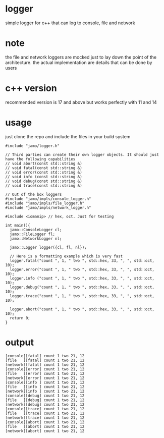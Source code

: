 # logger
simple logger for c++ that can log to console, file and network

# note
the file and network loggers are mocked just to lay down the point of the architecture. the actual
implementation are details that can be done by users

# c++ version
recommended version is 17 and above but works perfectly with 11 and 14

# usage
just clone the repo and include the files in your build system
```
#include "jamo/logger.h"

// Third parties can create their own logger objects. It should just have the following capabilities
// void abort(const std::string &)
// void fatal(const std::string &)
// void error(const std::string &)
// void info (const std::string &)
// void debug(const std::string &)
// void trace(const std::string &)

// Out of the box loggers
#include "jamo/impls/console_logger.h"
#include "jamo/impls/file_logger.h"
#include "jamo/impls/network_logger.h"

#include <iomanip> // hex, oct. Just for testing

int main(){
  jamo::ConsoleLogger cl;
  jamo::FileLogger fl;
  jamo::NetworkLogger nl;

  jamo::Logger logger({cl, fl, nl});
  
  // Here is a formatting example which is very fast
  logger.fatal("count ", 1, " two ", std::hex, 33, ", ", std::oct, 10);
  logger.error("count ", 1, " two ", std::hex, 33, ", ", std::oct, 10);
  logger.info ("count ", 1, " two ", std::hex, 33, ", ", std::oct, 10);
  logger.debug("count ", 1, " two ", std::hex, 33, ", ", std::oct, 10);
  logger.trace("count ", 1, " two ", std::hex, 33, ", ", std::oct, 10);
  
  logger.abort("count ", 1, " two ", std::hex, 33, ", ", std::oct, 10);
  return 0;
}
```

# output
```
[console][fatal] count 1 two 21, 12
[file   ][fatal] count 1 two 21, 12
[network][fatal] count 1 two 21, 12
[console][error] count 1 two 21, 12
[file   ][error] count 1 two 21, 12
[network][error] count 1 two 21, 12
[console][info ] count 1 two 21, 12
[file   ][info ] count 1 two 21, 12
[network][info ] count 1 two 21, 12
[console][debug] count 1 two 21, 12
[file   ][debug] count 1 two 21, 12
[network][debug] count 1 two 21, 12
[console][trace] count 1 two 21, 12
[file   ][trace] count 1 two 21, 12
[network][trace] count 1 two 21, 12
[console][abort] count 1 two 21, 12
[file   ][abort] count 1 two 21, 12
[network][abort] count 1 two 21, 12
```
